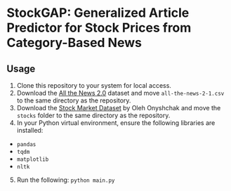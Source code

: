 # StockGAP: Generalized Article Predictor for Stock Prices from Category-Based News
## Usage
1. Clone this repository to your system for local access.
2. Download the [All the News 2.0](https://components.one/datasets/all-the-news-2-news-articles-dataset) dataset and move `all-the-news-2-1.csv` to the same directory as the repository.
3. Download the [Stock Market Dataset](https://www.kaggle.com/datasets/jacksoncrow/stock-market-dataset) by Oleh Onyshchak and move the `stocks` folder to the same directory as the repository.
4. In your Python virtual environment, ensure the following libraries are installed:
  - `pandas`
  - `tqdm`
  - `matplotlib`
  - `nltk`
5. Run the following: ``python main.py``
